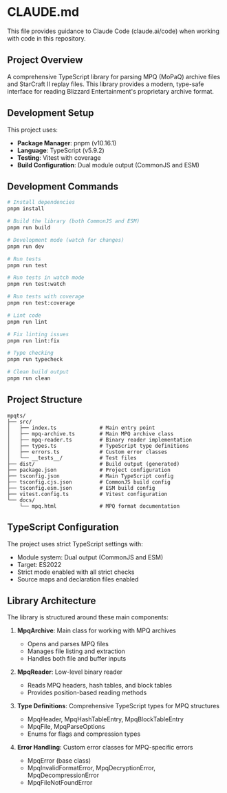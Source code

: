 # CLAUDE.md

This file provides guidance to Claude Code (claude.ai/code) when working with code in this repository.

## Project Overview

A comprehensive TypeScript library for parsing MPQ (MoPaQ) archive files and StarCraft II replay files. This library provides a modern, type-safe interface for reading Blizzard Entertainment's proprietary archive format.

## Development Setup

This project uses:
- **Package Manager**: pnpm (v10.16.1)
- **Language**: TypeScript (v5.9.2)
- **Testing**: Vitest with coverage
- **Build Configuration**: Dual module output (CommonJS and ESM)

## Development Commands

```bash
# Install dependencies
pnpm install

# Build the library (both CommonJS and ESM)
pnpm run build

# Development mode (watch for changes)
pnpm run dev

# Run tests
pnpm run test

# Run tests in watch mode
pnpm run test:watch

# Run tests with coverage
pnpm run test:coverage

# Lint code
pnpm run lint

# Fix linting issues
pnpm run lint:fix

# Type checking
pnpm run typecheck

# Clean build output
pnpm run clean
```

## Project Structure

```
mpqts/
├── src/
│   ├── index.ts              # Main entry point
│   ├── mpq-archive.ts        # Main MPQ archive class
│   ├── mpq-reader.ts         # Binary reader implementation
│   ├── types.ts              # TypeScript type definitions
│   ├── errors.ts             # Custom error classes
│   └── __tests__/            # Test files
├── dist/                     # Build output (generated)
├── package.json              # Project configuration
├── tsconfig.json             # Main TypeScript config
├── tsconfig.cjs.json         # CommonJS build config
├── tsconfig.esm.json         # ESM build config
├── vitest.config.ts          # Vitest configuration
└── docs/
    └── mpq.html              # MPQ format documentation
```

## TypeScript Configuration

The project uses strict TypeScript settings with:
- Module system: Dual output (CommonJS and ESM)
- Target: ES2022
- Strict mode enabled with all strict checks
- Source maps and declaration files enabled

## Library Architecture

The library is structured around these main components:

1. **MpqArchive**: Main class for working with MPQ archives
   - Opens and parses MPQ files
   - Manages file listing and extraction
   - Handles both file and buffer inputs

2. **MpqReader**: Low-level binary reader
   - Reads MPQ headers, hash tables, and block tables
   - Provides position-based reading methods

3. **Type Definitions**: Comprehensive TypeScript types for MPQ structures
   - MpqHeader, MpqHashTableEntry, MpqBlockTableEntry
   - MpqFile, MpqParseOptions
   - Enums for flags and compression types

4. **Error Handling**: Custom error classes for MPQ-specific errors
   - MpqError (base class)
   - MpqInvalidFormatError, MpqDecryptionError, MpqDecompressionError
   - MpqFileNotFoundError
